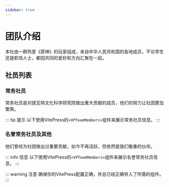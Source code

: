 ```yaml
---
sidebar: true
---
```


# 团队介绍

本社由一群热爱《原神》的玩家组成，来自中华人民共和国的各地成员，不论学生还是职场人士，都因共同的爱好和方向汇聚在一起。

## 社员列表

<script setup>
import { VPTeamMembers } from 'vitepress/theme'

const members = [
  {
    avatar: 'https://q.qlogo.cn/g?b=qq&nk=1165355565&s=100',
    name: '暮至长虹',
    title: '社长',
    desc: '2024年7月加入原提教社，进入编辑部，后担任常务社员；在此期间曾参加常务理事会多项重要工作，作出一定贡献。同年7月末担任第二任社长，统领全社。担任社长以来，先后领导全社、全院开展多项重要工作，领导召开提瓦特文化科学研究院常务理事会第一次全体会议，组织完成“组院改革”，为后续全院发展奠定重要基础，为全院作出重要贡献。',
    links: [
      { icon: 'github', link: 'https://github.com/username' },
      { icon: 'twitter', link: 'https://twitter.com/username' }
    ]
  },
  {
    avatar: 'https://q.qlogo.cn/g?b=qq&nk=3427651720&s=100',
    name: 'WhoTao',
    title: '副/代理院长，运营宣传部部长',
    desc: '2024年7月加入原提教社，后担任副社长。提瓦特文化科学研究院运营宣传部部长，主要负责管理技术部门，为全院提供基本技术支持。现担任副院长、代理院长，并掌管全院的财务工作。舍己为业、廉洁奉公，是全院事业的大功臣，极为重要的领导者。'
  },
  {
    avatar: 'https://q.qlogo.cn/g?b=qq&nk=2493784767&s=100',
    name: '流云 澄',
    title: '常务理事，运营宣传部成员',
    desc: '2024年7月加入原提教社。在2024年7月14日“两组改革”中被任命为《原学》编写组组长、常务社员。现任部门理事、运营宣传部副部长、《原学》编写组组长，负责新网站的运维，为全提研院作出重要贡献。'
  },
  {
    avatar: 'https://q.qlogo.cn/g?b=qq&nk=3208595591&s=100',
    name: '極光ᰔ',
    title: '常务理事，名誉社长',
    desc: '2024年7月加入原提教社，后担任常务社员。原提瓦特文化科学研究院历史研究院院长，曾主导全院重要项目《提瓦特编年史》的编辑工作。舍己为业、孜孜不倦，是全院的优秀编辑，全院威望极高的领导者，全院事业的大功臣。    '
  }
]

const honoraryMembers = [
  {
    avatar: 'https://q.qlogo.cn/g?b=qq&nk=1424876464&s=100',
    name: 'phil616',
    title: '前服务器运营',
    desc: '曾负责社团服务器的运营工作。'
  },
  {
    avatar: 'https://q.qlogo.cn/g?b=qq&nk=209608405&s=100',
    name: '两袖清风',
    title: '前社长',
    desc: '曾经领导社团，奠定了基础。'
  }
]
</script>

### 常务社员

常务社员是对提瓦特文化科学研究院做出重大贡献的成员，他们的努力让社团更加繁荣。

::: tip 提示
以下使用VitePress的`<VPTeamMembers>`组件来展示常务社员信息。
:::

<VPTeamMembers size="small" :members="members" />

### 名誉常务社员及其他

他们曾经为社团做出过重要贡献，如今不再活跃，但依然是我们敬重的伙伴。

::: info 信息
以下使用VitePress的`<VPTeamMembers>`组件来展示名誉常务社员信息。
:::

<VPTeamMembers size="small" :members="honoraryMembers" />

::: warning 注意
确保你的VitePress配置正确，并且已经正确导入了所需的组件。
:::